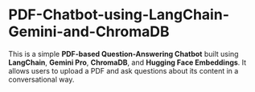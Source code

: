 # PDF-Chatbot-using-LangChain-Gemini-and-ChromaDB
This is a simple **PDF-based Question-Answering Chatbot** built using **LangChain**, **Gemini Pro**, **ChromaDB**, and **Hugging Face Embeddings**. It allows users to upload a PDF and ask questions about its content in a conversational way.
